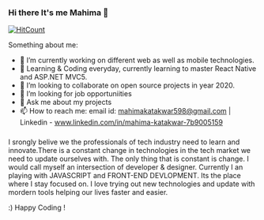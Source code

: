 ### Hi there It's me Mahima 👋

[![HitCount](http://hits.dwyl.com/Mahima-Katakwar/Mahima-Katakwar.svg)](http://hits.dwyl.com/Mahima-Katakwar/Mahima-Katakwar)

Something about me:

- 🔭 I’m currently working on different web as well as mobile technologies.
- 🌱 Learning & Coding everyday, currently learning to master React Native and ASP.NET MVC5.
- 👯 I’m looking to collaborate on open source projects in year 2020.
- 🤔 I’m looking for job opportuniities
- 💬 Ask me about my projects
- 📫 How to reach me: email id: mahimakatakwar598@gmail.com | Linkedin - www.linkedin.com/in/mahima-katakwar-7b9005159

###

I srongly belive we the professionals of tech industry need to learn and innovate.There is a constant change in technologies in the tech market we need to update ourselves with. The only thing that is constant is change. I would call myself an intersection of developer & designer. Currently I an playing with JAVASCRIPT and FRONT-END DEVLOPMENT. Its the place where I stay focused on. I love trying out new technologies and update with mordern tools helping our lives faster and easier.

:) Happy Coding !


